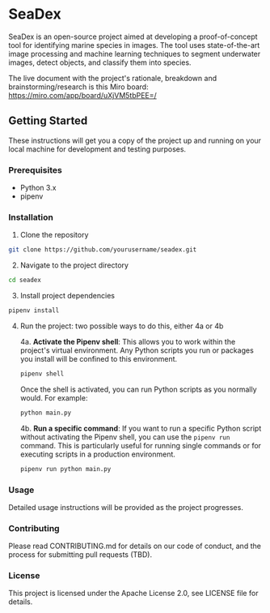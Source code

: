 # SeaDex

SeaDex is an open-source project aimed at developing a proof-of-concept tool for identifying marine species in images. The tool uses state-of-the-art image processing and machine learning techniques to segment underwater images, detect objects, and classify them into species.

The live document with the project's rationale, breakdown and brainstorming/research is this Miro board: https://miro.com/app/board/uXjVM5tbPEE=/

## Getting Started

These instructions will get you a copy of the project up and running on your local machine for development and testing purposes.

### Prerequisites

- Python 3.x
- pipenv

### Installation

1. Clone the repository
```bash
git clone https://github.com/yourusername/seadex.git
```
2. Navigate to the project directory
```bash
cd seadex
```
3. Install project dependencies
```bash
pipenv install
```
4. Run the project: two possible ways to do this, either 4a or 4b

    4a. **Activate the Pipenv shell**: This allows you to work within the project's virtual environment. Any Python scripts you run or packages you install will be confined to this environment.

    ```bash
    pipenv shell
    ```

    Once the shell is activated, you can run Python scripts as you normally would. For example:

    ```bash
    python main.py
    ```

    4b. **Run a specific command**: If you want to run a specific Python script without activating the Pipenv shell, you can use the `pipenv run` command. This is particularly useful for running single commands or for executing scripts in a production environment.

    ```bash
    pipenv run python main.py
    ```

### Usage
Detailed usage instructions will be provided as the project progresses.

### Contributing
Please read CONTRIBUTING.md for details on our code of conduct, and the process for submitting pull requests (TBD).

### License
This project is licensed under the Apache License 2.0, see LICENSE file for details.


